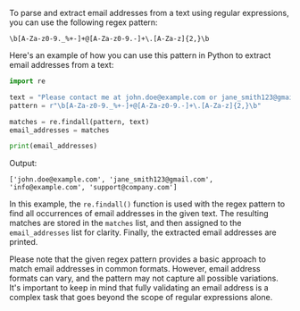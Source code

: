 To parse and extract email addresses from a text using regular expressions, you can use the following regex pattern:

```regex
\b[A-Za-z0-9._%+-]+@[A-Za-z0-9.-]+\.[A-Za-z]{2,}\b
```

Here's an example of how you can use this pattern in Python to extract email addresses from a text:

```python
import re

text = "Please contact me at john.doe@example.com or jane_smith123@gmail.com. Additional emails: info@example.com, support@company.com"
pattern = r"\b[A-Za-z0-9._%+-]+@[A-Za-z0-9.-]+\.[A-Za-z]{2,}\b"

matches = re.findall(pattern, text)
email_addresses = matches

print(email_addresses)
```

Output:
```
['john.doe@example.com', 'jane_smith123@gmail.com', 'info@example.com', 'support@company.com']
```

In this example, the `re.findall()` function is used with the regex pattern to find all occurrences of email addresses in the given text. The resulting matches are stored in the `matches` list, and then assigned to the `email_addresses` list for clarity. Finally, the extracted email addresses are printed.

Please note that the given regex pattern provides a basic approach to match email addresses in common formats. However, email address formats can vary, and the pattern may not capture all possible variations. It's important to keep in mind that fully validating an email address is a complex task that goes beyond the scope of regular expressions alone.